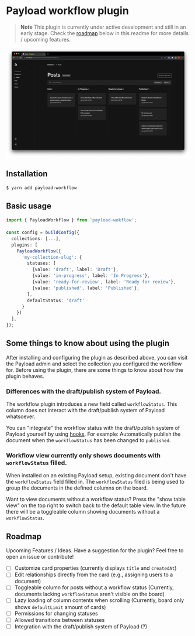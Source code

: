 # Payload workflow plugin
> **Note**
> This plugin is currently under active development and still in an early stage.
> Check the [roadmap](#roadmap) below in this readme for more details / upcoming features.

![Preview Image](./preview.png)

## Installation
```shell
$ yarn add payload-workflow
```

## Basic usage
```typescript
import { PayloadWorkflow } from 'payload-wokflow';

const config = buildConfig({
  collections: [...],
  plugins: [
    PayloadWorkflow({
      'my-collection-slug': {
        statuses: [
          {value: 'draft', label: 'Draft'},
          {value: 'in-progress', label: 'In Progress'},
          {value: 'ready-for-review', label: 'Ready for review'},
          {value: 'published', label: 'Published'},
        ],
        defaultStatus: 'draft'
      }
    })
  ],
});
```

## Some things to know about using the plugin
After installing and configuring the plugin as described above, you can visit the Payload admin and select the collection you configured the workflow for.
Before using the plugin, there are some things to know about how the plugin behaves.

### Differences with the draft/publish system of Payload.
The workflow plugin introduces a new field called `workflowStatus`. This column does not interact with the draft/publish system of Payload whatsoever.

You can "integrate" the workflow status with the draft/publish system of Payload yourself by using [hooks](https://payloadcms.com/docs/hooks/overview).
For example: Automatically publish the document when the `workflowStatus` has been changed to `published`.

### Workflow view currently only shows documents with `workflowStatus` filled.
When installed on an existing Payload setup, existing document don't have the `workflowStatus` field filled in.
The `workflowStatus` filed is being used to group the documents in the defined columns on the board.

Want to view documents without a workflow status? Press the "show table view" on the top right to switch back to the default table view.
In the future there will be a toggleable column showing documents without a `workflowStatus`.

<h2 id="roadmap">Roadmap</h3>
Upcoming Features / Ideas. Have a suggestion for the plugin? Feel free to open an issue or contribute!

- [ ] Customize card properties (currently displays `title` and `createdAt`)
- [ ] Edit relationships directly from the card (e.g., assigning users to a document)
- [ ] Toggleable column for posts without a workflow status (Currently, documents lacking `workflowStatus` aren't visible on the board)
- [ ] Lazy loading of column contents when scrolling (Currently, board only shows `defaultLimit` amount of cards)
- [ ] Permissions for changing statuses
- [ ] Allowed transitions between statuses
- [ ] Integration with the draft/publish system of Payload (?)
